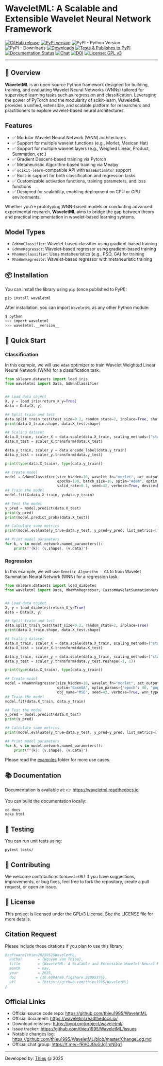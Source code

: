 # WaveletML: A Scalable and Extensible Wavelet Neural Network Framework

[![GitHub release](https://img.shields.io/badge/release-0.1.0-yellow.svg)](https://github.com/thieu1995/WaveletML/releases)
[![PyPI version](https://badge.fury.io/py/waveletml.svg)](https://badge.fury.io/py/waveletml)
![PyPI - Python Version](https://img.shields.io/pypi/pyversions/waveletml.svg)
![PyPI - Downloads](https://img.shields.io/pypi/dm/waveletml.svg)
[![Downloads](https://pepy.tech/badge/waveletml)](https://pepy.tech/project/waveletml)
[![Tests & Publishes to PyPI](https://github.com/thieu1995/WaveletML/actions/workflows/publish-package.yaml/badge.svg)](https://github.com/thieu1995/WaveletML/actions/workflows/publish-package.yaml)
[![Documentation Status](https://readthedocs.org/projects/waveletml/badge/?version=latest)](https://waveletml.readthedocs.io/en/latest/?badge=latest)
[![Chat](https://img.shields.io/badge/Chat-on%20Telegram-blue)](https://t.me/+fRVCJGuGJg1mNDg1)
[![DOI](https://img.shields.io/badge/DOI-10.6084%2Fm9.figshare.29095376-blue)](https://doi.org/10.6084/m9.figshare.29095376)
[![License: GPL v3](https://img.shields.io/badge/License-GPLv3-blue.svg)](https://www.gnu.org/licenses/gpl-3.0)

---


## 📌 Overview

**WaveletML** is an open-source Python framework designed for building, training, and evaluating Wavelet 
Neural Networks (WNNs) tailored for supervised learning tasks such as regression and classification. Leveraging the 
power of PyTorch and the modularity of scikit-learn, WaveletML provides a unified, extensible, and scalable platform 
for researchers and practitioners to explore wavelet-based neural architectures.

## Features

- ✅ Modular Wavelet Neural Network (WNN) architectures
- ✅ Support for multiple wavelet functions (e.g., Morlet, Mexican Hat)
- ✅ Support for multiple wavelet layers (e.g., Weighed Linear, Product, Summation, etc.)
- ✅ Gradient Descent-based training via Pytorch
- ✅ Metaheuristic Algorithm-based training via Mealpy
- ✅ `scikit-learn`-compatible API with `BaseEstimator` support
- ✅ Built-in support for both classification and regression tasks
- ✅ Customizable activation functions, training parameters, and loss functions
- ✅ Designed for scalability, enabling deployment on CPU or GPU environments.

Whether you're prototyping WNN-based models or conducting advanced experimental research, **WaveletML** aims to bridge 
the gap between theory and practical implementation in wavelet-based learning systems.

## Model Types
- `GdWnnClassifier`: Wavelet-based classifier using gradient-based training
- `GdWnnRegressor`: Wavelet-based regressor using gradient-based training
- `MhaWnnClassifier`: Uses metaheuristics (e.g., PSO, GA) for training
- `MhaWnnRegressor`: Wavelet-based regressor with metaheuristic training


## 📦 Installation

You can install the library using `pip` (once published to PyPI):

```bash
pip install waveletml
```

After installation, you can import `WaveletML` as any other Python module:

```sh
$ python
>>> import waveletml
>>> waveletml.__version__
```

## 🚀 Quick Start


### Classification

In this example, we will use `Adam` optimizer to train Wavelet Weighted Linear Neural Network (WNN) for a classification task.

```python
from sklearn.datasets import load_iris
from waveletml import Data, GdWnnClassifier


## Load data object
X, y = load_iris(return_X_y=True)
data = Data(X, y)

## Split train and test
data.split_train_test(test_size=0.2, random_state=2, inplace=True, shuffle=True)
print(data.X_train.shape, data.X_test.shape)

## Scaling dataset
data.X_train, scaler_X = data.scale(data.X_train, scaling_methods=("standard", "minmax"))
data.X_test = scaler_X.transform(data.X_test)

data.y_train, scaler_y = data.encode_label(data.y_train)
data.y_test = scaler_y.transform(data.y_test)

print(type(data.X_train), type(data.y_train))

## Create model
model = GdWnnClassifier(size_hidden=10, wavelet_fn="morlet", act_output=None,
                        epochs=100, batch_size=16, optim="Adam", optim_params=None,
                        valid_rate=0.1, seed=42, verbose=True, device=None)
## Train the model
model.fit(X=data.X_train, y=data.y_train)

## Test the model
y_pred = model.predict(data.X_test)
print(y_pred)
print(model.predict_proba(data.X_test))

## Calculate some metrics
print(model.evaluate(y_true=data.y_test, y_pred=y_pred, list_metrics=["F2S", "CKS", "FBS", "PS", "RS", "NPV", "F1S"]))

## Print model parameters
for k, v in model.network.named_parameters():
    print(f"{k}: {v.shape}, {v.data}")
```

### Regression

In this example, we will use `Genetic Algorithm - GA` to train Wavelet Summation Neural Network (WNN) for a regression task.

```python
from sklearn.datasets import load_diabetes
from waveletml import Data, MhaWnnRegressor, CustomWaveletSummationNetwork


## Load data object
X, y = load_diabetes(return_X_y=True)
data = Data(X, y)

## Split train and test
data.split_train_test(test_size=0.2, random_state=2, inplace=True)
print(data.X_train.shape, data.X_test.shape)

## Scaling dataset
data.X_train, scaler_X = data.scale(data.X_train, scaling_methods=("standard", "minmax"))
data.X_test = scaler_X.transform(data.X_test)

data.y_train, scaler_y = data.scale(data.y_train, scaling_methods=("standard", "minmax"))
data.y_test = scaler_y.transform(data.y_test.reshape(-1, 1))

print(type(data.X_train), type(data.y_train))

## Create model
model = MhaWnnRegressor(size_hidden=10, wavelet_fn="morlet", act_output=None,
                        optim="BaseGA", optim_params={"epoch": 40, "pop_size": 20},
                        obj_name="MSE", seed=42, verbose=True, wnn_type=CustomWaveletSummationNetwork)
## Train the model
model.fit(data.X_train, data.y_train)

## Test the model
y_pred = model.predict(data.X_test)
print(y_pred)

## Calculate some metrics
print(model.evaluate(y_true=data.y_test, y_pred=y_pred, list_metrics=["R2", "NSE", "MAPE", "NNSE"]))

## Print model parameters
for k, v in model.network.named_parameters():
    print(f"{k}: {v.shape}, {v.data}")
```

Please read the [examples](/examples) folder for more use cases.


## 📚 Documentation

Documentation is available at: 👉 https://waveletml.readthedocs.io

You can build the documentation locally:

```shell
cd docs
make html
```

## 🧪 Testing
You can run unit tests using:

```shell
pytest tests/
```

## 🤝 Contributing
We welcome contributions to `WaveletML`! If you have suggestions, improvements, or bug fixes, feel free to fork 
the repository, create a pull request, or open an issue.


## 📄 License
This project is licensed under the GPLv3 License. See the LICENSE file for more details.


## Citation Request
Please include these citations if you plan to use this library:

```bibtex
@software{thieu20250525WaveletML,
  author       = {Nguyen Van Thieu},
  title        = {WaveletML: A Scalable and Extensible Wavelet Neural Network Framework},
  month        = may,
  year         = 2025,
  doi         = {10.6084/m9.figshare.29095376},
  url          = {https://github.com/thieu1995/WaveletML}
}
```

## Official Links 

* Official source code repo: https://github.com/thieu1995/WaveletML
* Official document: https://waveletml.readthedocs.io/
* Download releases: https://pypi.org/project/waveletml/
* Issue tracker: https://github.com/thieu1995/WaveletML/issues
* Notable changes log: https://github.com/thieu1995/WaveletML/blob/master/ChangeLog.md
* Official chat group: https://t.me/+fRVCJGuGJg1mNDg1

---

Developed by: [Thieu](mailto:nguyenthieu2102@gmail.com?Subject=WaveletML_QUESTIONS) @ 2025

